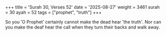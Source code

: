 +++
title = 'Surah 30, Verses 52'
date = '2025-08-27'
weight = 3461
surah = 30
ayah = 52
tags = ["prophet", "truth"]
+++

So you ˹O Prophet˺ certainly cannot make the dead hear ˹the truth˺. Nor can you make the deaf hear the call when they turn their backs and walk away.